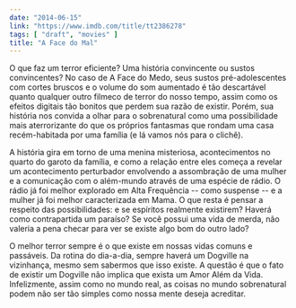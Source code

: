 ```yaml
---
date: "2014-06-15"
link: "https://www.imdb.com/title/tt2386278"
tags: [ "draft", "movies" ]
title: "A Face do Mal"
---
```

O que faz um terror eficiente? Uma história convincente ou sustos convincentes? No caso de A Face do Medo, seus sustos pré-adolescentes com cortes bruscos e o volume do som aumentado é tão descartável quanto qualquer outro filmeco de terror do nosso tempo, assim como os efeitos digitais tão bonitos que perdem sua razão de existir. Porém, sua história nos convida a olhar para o sobrenatural como uma possibilidade mais aterrorizante do que os próprios fantasmas que rondam uma casa recém-habitada por uma família (e lá vamos nós para o clichê).

A história gira em torno de uma menina misteriosa, acontecimentos no quarto do garoto da família, e como a relação entre eles começa a revelar um acontecimento perturbador envolvendo a assombração de uma mulher e a comunicação com o além-mundo através de uma espécie de rádio. O rádio já foi melhor explorado em Alta Frequência -- como suspense -- e a mulher já foi melhor caracterizada em Mama. O que resta é pensar a respeito das possibilidades: e se espíritos realmente existirem? Haverá como contrapartida um paraíso? Se você possui uma vida de merda, não valeria a pena checar para ver se existe algo bom do outro lado?

O melhor terror sempre é o que existe em nossas vidas comuns e passáveis. Da rotina do dia-a-dia, sempre haverá um Dogville na vizinhança, mesmo sem sabermos que isso existe. A questão é que o fato de existir um Dogville não implica que exista um Amor Além da Vida. Infelizmente, assim como no mundo real, as coisas no mundo sobrenatural podem não ser tão simples como nossa mente deseja acreditar.
